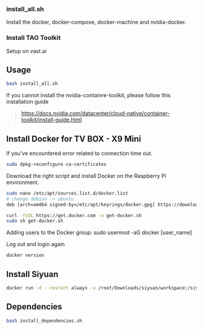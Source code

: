 ### install_all.sh 
Install the docker, docker-compose, docker-machine and nvidia-docker.


### Install TAO Toolkit
Setup on vast.ai 

## Usage
```bash
bash install_all.sh
```

If you cannot install the nvidia-containre-toolkit, please follow this installation guide
> https://docs.nvidia.com/datacenter/cloud-native/container-toolkit/install-guide.html

## Install Docker for TV BOX - X9 Mini

If you've encountered error related to connection time out.
```bash
sudo dpkg-reconfigure ca-certificates
```

Download the right script and install Docker on the Raspberry Pi environment. 



```bash
sudo nano /etc/apt/sources.list.d/docker.list
# change debian -> ubuntu
deb [arch=amd64 signed-by=/etc/apt/keyrings/docker.gpg] https://download.docker.com/linux/debian jammy stable

curl -fsSL https://get.docker.com -o get-docker.sh
sudo sh get-docker.sh
```

Adding users to the Docker group:
sudo usermod -aG docker [user_name]

Log out and login again
```bash
docker version
```

## Install Siyuan 

```bash
docker run -d --restart always -v /root/Downloads/siyuan/workspace:/siyuan/workspace -p 26053:6806 -u 0:1000 b3log/siyuan --workspace=/siyuan/workspace/ --accessAuthCode=xxx
```

## Dependencies 
```bash
bash install_dependencies.sh
```
